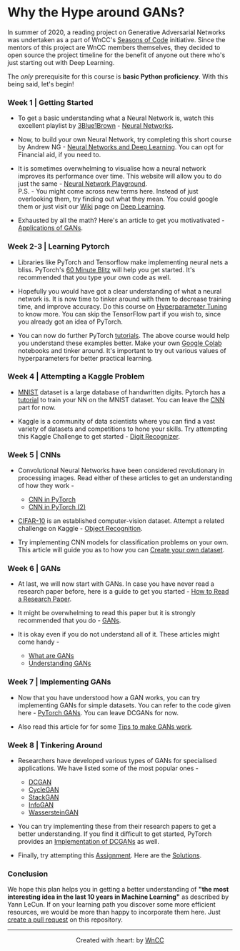 # Why the Hype around GANs? 

In summer of 2020, a reading project on Generative Adversarial Networks was undertaken as a part of WnCC's [Seasons of Code](https://www.wncc-iitb.org/soc/) initiative. 
Since the mentors of this project are WnCC members themselves, they decided to open source the project timeline for the benefit of anyone out there who's just starting out with Deep Learning.

The *only* prerequisite for this course is **basic Python proficiency**. With this being said, let's begin!

### Week 1 | Getting Started

- To get a basic understanding what a Neural Network is, watch this excellent playlist by [3Blue1Brown](https://www.youtube.com/channel/UCYO_jab_esuFRV4b17AJtAw) - [Neural Networks](https://www.youtube.com/playlist?list=PLZHQObOWTQDNU6R1_67000Dx_ZCJB-3pi). 

- Now, to build your own Neural Network, try completing this short course by Andrew NG - [Neural Networks and Deep Learning](https://www.coursera.org/learn/neural-networks-deep-learning?specialization=deep-learning). You can opt for Financial aid, if you need to.

- It is sometimes overwhelming to visualise how a neural network improves its performance over time. This website will allow you to do just the same - [Neural Network Playground](https://playground.tensorflow.org/).   
P.S. - You might come across new terms here. Instead of just overlooking them, try finding out what they mean. You could google them or just visit our [Wiki](https://www.wncc-iitb.org/wiki/) page on [Deep Learning](https://www.wncc-iitb.org/wiki/index.php/Deep_Learning).

- Exhausted by all the math? Here's an article to get you motivativated - [Applications of GANs](https://medium.com/@jonathan_hui/gan-some-cool-applications-of-gans-4c9ecca35900).


### Week 2-3 | Learning Pytorch

- Libraries like PyTorch and Tensorflow make implementing neural nets a bliss. PyTorch's [60 Minute Blitz](https://pytorch.org/tutorials/beginner/deep_learning_60min_blitz.html) will help you get started. It's recommended that you type your own code as well.

- Hopefully you would have got a clear understanding of what a neural network is. It is now time to tinker around with them to decrease training time, and improve accuracy. Do this course on [Hyperparameter Tuning](https://www.coursera.org/learn/deep-neural-network?specialization=deep-learning) to know more. You can skip the TensorFlow part if you wish to, since you already got an idea of PyTorch.

- You can now do further PyTorch [tutorials](https://pytorch.org/tutorials/beginner/pytorch_with_examples.html). The above course would help you understand these examples better. Make your own [Google Colab](https://colab.research.google.com/) notebooks and tinker around. It's important to try out various values of hyperparameters for better practical learning.


### Week 4 | Attempting a Kaggle Problem

- [MNIST](http://yann.lecun.com/exdb/mnist/) dataset is a large database of handwritten digits. Pytorch has a [tutorial](https://pytorch.org/tutorials/beginner/nn_tutorial.html) to train your NN on the MNIST dataset. You can leave the [CNN](https://pytorch.org/tutorials/beginner/nn_tutorial.html#switch-to-cnn) part for now.

- Kaggle is a community of data scientists where you can find a vast variety of datasets and competitions to hone your skills. Try attempting this Kaggle Challenge to get started - [Digit Recognizer](https://www.kaggle.com/c/digit-recognizer).

### Week 5 | CNNs

- Convolutional Neural Networks have been considered revolutionary in processing images. Read either of these articles to get an understanding of how they work - 
	+ [CNN in PyTorch](https://adventuresinmachinelearning.com/convolutional-neural-networks-tutorial-in-pytorch/)
	+ [CNN in PyTorch (2)](https://algorithmia.com/blog/convolutional-neural-nets-in-pytorch)

- [CIFAR-10](http://www.cs.toronto.edu/~kriz/cifar.html) is an established computer-vision dataset. Attempt a related challenge on Kaggle - [Object Recognition](https://www.kaggle.com/c/cifar-10).

- Try implementing CNN models for classification problems on your own. This article will guide you as to how you can [Create your own dataset](https://towardsdatascience.com/how-to-create-your-own-image-dataset-for-deep-learning-b53f1c22c443).


### Week 6 | GANs

- At last, we will now start with GANs. In case you have never read a research paper before, here is a guide to get you started - [How to Read a Research Paper](https://www.youtube.com/watch?v=SHTOI0KtZnU).

- It might be overwhelming to read this paper but it is strongly recommended that you do - [GANs](https://papers.nips.cc/paper/5423-generative-adversarial-nets.pdf). 

- It is okay even if you do not understand all of it. These articles might come handy -
	+ [What are GANs](https://medium.com/@jonathan_hui/gan-whats-generative-adversarial-networks-and-its-application-f39ed278ef09)
	+ [Understanding GANs](https://towardsdatascience.com/understanding-generative-adversarial-networks-gans-cd6e4651a29)

### Week 7 | Implementing GANs

- Now that you have understood how a GAN works, you can try implementing GANs for simple datasets. You can refer to the code given here - [PyTorch GANs](https://github.com/tezansahu/PyTorch-GANs). You can leave DCGANs for now.

- Also read this article for for some [Tips to make GANs work](https://github.com/soumith/ganhacks).

### Week 8 | Tinkering Around

- Researchers have developed various types of GANs for specialised applications. We have listed some of the most popular ones - 
	+ [DCGAN](https://arxiv.org/pdf/1511.06434.pdf)
	+ [CycleGAN](https://arxiv.org/pdf/1703.10593.pdf)
	+ [StackGAN](https://arxiv.org/abs/1612.03242)
	+ [InfoGAN](https://arxiv.org/abs/1606.03657)
	+ [WassersteinGAN](https://arxiv.org/abs/1701.07875)

- You can try implementing these from their research papers to get a better understanding. If you find it difficult to get started, PyTorch provides an [Implementation of DCGANs](https://pytorch.org/tutorials/beginner/dcgan_faces_tutorial.html) as well.

- Finally, try attempting this [Assignment](http://www.cs.toronto.edu/~rgrosse/courses/csc321_2018/assignments/a4-handout.pdf). Here are the [Solutions](http://www.cs.toronto.edu/~rgrosse/courses/csc321_2018/assignments/a4-code.zip).

### Conclusion

We hope this plan helps you in getting a better understanding of **"the most interesting idea in the last 10 years in Machine Learning"** as described by Yann LeCun. If on your learning path you discover some more efficient resources, we would be more than happy to incorporate them here. Just [create a pull request](https://docs.github.com/en/github/collaborating-with-issues-and-pull-requests/creating-a-pull-request) on this repository.

***

<p align="center">Created with :heart: by <a href="https://www.wncc-iitb.org/">WnCC</a></p>
